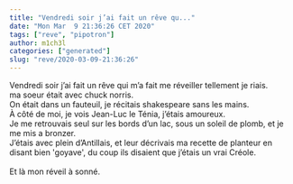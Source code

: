 ```yaml
---
title: "Vendredi soir j’ai fait un rêve qu..."
date: "Mon Mar  9 21:36:26 CET 2020"
tags: ["reve", "pipotron"]
author: m1ch3l
categories: ["generated"]
slug: "reve/2020-03-09-21:36:26"
---
```


Vendredi soir j’ai fait un rêve qui m’a fait me réveiller tellement je riais.<br>
ma soeur était avec chuck norris.<br>
On était dans un fauteuil, je récitais shakespeare sans les mains.<br>
À côté de moi, je vois Jean-Luc le Ténia, j’étais amoureux.<br>
Je me retrouvais seul sur les bords d’un lac, sous un soleil de plomb, et je me mis a bronzer.<br>
J’étais avec plein d’Antillais, et leur décrivais ma recette de planteur en disant bien 'goyave', du coup ils disaient que j’étais un vrai Créole.<br>
<br>
Et là mon réveil à sonné.<br>
<br>
